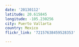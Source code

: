```yaml
---
date: '20130112'
latitude: 20.615845
longitude: -105.230256
city: Puerto Vallarta
country: Mexico
flickr_link: '72157638459528353'

---
```

